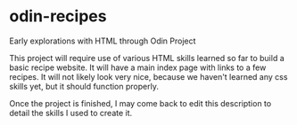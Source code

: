 # odin-recipes
Early explorations with HTML through Odin Project

This project will require use of various HTML skills learned so far to build a basic recipe website.  It will have a main index page with links to a few recipes.  It will not likely look very nice, because we haven't learned any css skills yet, but it should function properly.  

Once the project is finished, I may come back to edit this description to detail the skills I used to create it. 